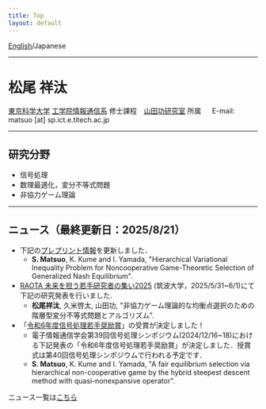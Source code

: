 ```yaml
---
title: Top
layout: default
---
```


[English](index.md)/Japanese

---

# 松尾 祥汰
[東京科学大学](https://www.isct.ac.jp/en) [工学院情報通信系](https://educ.titech.ac.jp/ict/eng/) 修士課程　[山田功研究室](http://www.sp.ce.titech.ac.jp/) 所属 　
E-mail: matsuo [at] sp.ict.e.titech.ac.jp

---

## 研究分野
- 信号処理
- 数理最適化，変分不等式問題
- 非協力ゲーム理論

---

## ニュース（最終更新日：2025/8/21）
- 下記の[プレプリント情報](https://arxiv.org/abs/2504.03208)を更新しました．
  - **S. Matsuo**, K. Kume and I. Yamada, "Hierarchical Variational Inequality Problem for Noncooperative Game-Theoretic Selection of Generalized Nash Equilibrium".
- [RAOTA 未来を担う若手研究者の集い2025](https://orsj.org/raota/#tsukuba25) (筑波大学，2025/5/31~6/1)にて下記の研究発表を行いました.  
  - **松尾祥汰**, 久米啓太, 山田功, "非協力ゲーム理論的な均衡点選択のための階層型変分不等式問題とアルゴリズム".
- 「[令和6年度信号処理若手奨励賞](https://www.ieice.org/ess/sip/%E9%81%B8%E5%A5%A8/)」の受賞が決定しました！
  - 電子情報通信学会第39回信号処理シンポジウム(2024/12/16~18)における下記発表の「令和6年度信号処理若手奨励賞」が決定しました．授賞式は第40回信号処理シンポジウムで行われる予定です．
  - **S. Matsuo**, K. Kume and I. Yamada, "A fair equilibrium selection via hierarchical non-cooperative game by the hybrid steepest descent method with quasi-nonexpansive operator".

ニュース一覧は[こちら](news.md)